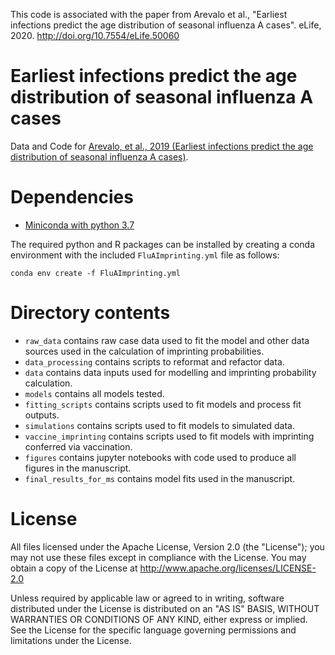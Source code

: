 This code is associated with the paper from Arevalo et al., "Earliest infections predict the age distribution of seasonal influenza A cases". eLife, 2020. http://doi.org/10.7554/eLife.50060


# Earliest infections predict the age distribution of seasonal influenza A cases
Data and Code for [Arevalo, et al., 2019 (Earliest infections predict the age distribution of seasonal influenza A cases)](https://elifesciences.org/articles/50060).

# Dependencies

* [Miniconda with python 3.7](https://docs.conda.io/en/latest/miniconda.html)

The required python and R packages can be installed by creating a conda environment with the included `FluAImprinting.yml` file as follows:

`conda env create -f FluAImprinting.yml`

# Directory contents

* `raw_data` contains raw case data used to fit the model and other data sources used in the calculation of imprinting probabilities.
* `data_processing` contains scripts to reformat and refactor data.
* `data` contains data inputs used for modelling and imprinting probability calculation.
* `models` contains all models tested.
* `fitting_scripts` contains scripts used to fit models and process fit outputs.
* `simulations` contains scripts used to fit models to simulated data.
* `vaccine_imprinting` contains scripts used to fit models with imprinting conferred via vaccination.
* `figures` contains jupyter notebooks with code used to produce all figures in the manuscript.
* `final_results_for_ms` contains model fits used in the manuscript.

# License

All files licensed under the Apache License, Version 2.0 (the "License"); you may not use these files except in compliance with the License. You may obtain a copy of the License at http://www.apache.org/licenses/LICENSE-2.0

Unless required by applicable law or agreed to in writing, software distributed under the License is distributed on an "AS IS" BASIS, WITHOUT WARRANTIES OR CONDITIONS OF ANY KIND, either express or implied. See the License for the specific language governing permissions and limitations under the License.
